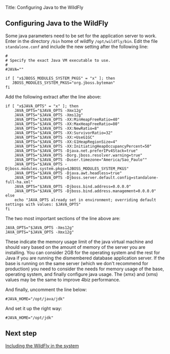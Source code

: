 Title: Configuring Java to the WildFly

## Configuring Java to the WildFly

Some java parameters need to be set for the application server to work. Enter in the directory `/bin` home of wildfly `/opt/wildfly/bin`. Edit the file `standalone.conf` and include the new setting after the following line:

``` shell
#
# Specify the exact Java VM executable to use.
#
#JAVA=""

if [ "x$JBOSS_MODULES_SYSTEM_PKGS" = "x" ]; then
   JBOSS_MODULES_SYSTEM_PKGS="org.jboss.byteman"
fi

```

Add the following extract after the line above:

``` shell
if [ "x$JAVA_OPTS" = "x" ]; then
	JAVA_OPTS="$JAVA_OPTS -Xmx12g"
	JAVA_OPTS="$JAVA_OPTS -Xms12g"
	JAVA_OPTS="$JAVA_OPTS -XX:MinHeapFreeRatio=40"
	JAVA_OPTS="$JAVA_OPTS -XX:MaxHeapFreeRatio=80"
	JAVA_OPTS="$JAVA_OPTS -XX:NewRatio=8"
	JAVA_OPTS="$JAVA_OPTS -XX:SurvivorRatio=32"
	JAVA_OPTS="$JAVA_OPTS -XX:+UseG1GC"
	JAVA_OPTS="$JAVA_OPTS -XX:G1HeapRegionSize=4"
	JAVA_OPTS="$JAVA_OPTS -XX:InitiatingHeapOccupancyPercent=50"
	JAVA_OPTS="$JAVA_OPTS -Djava.net.preferIPv4Stack=true"
	JAVA_OPTS="$JAVA_OPTS -Dorg.jboss.resolver.warning=true"
	JAVA_OPTS="$JAVA_OPTS -Duser.timezone="America/Sao_Paulo""
	JAVA_OPTS="$JAVA_OPTS -Djboss.modules.system.pkgs=$JBOSS_MODULES_SYSTEM_PKGS"
	JAVA_OPTS="$JAVA_OPTS -Djava.awt.headless=true"
	JAVA_OPTS="$JAVA_OPTS -Djboss.server.default.config=standalone-full-ha.xml"
	JAVA_OPTS="$JAVA_OPTS -Djboss.bind.address=0.0.0.0"
	JAVA_OPTS="$JAVA_OPTS -Djboss.bind.address.management=0.0.0.0"
else
	echo "JAVA_OPTS already set in environment; overriding default settings with values: $JAVA_OPTS"
fi
```

The two most important sections of the line above are:

``` shell
JAVA_OPTS="$JAVA_OPTS -Xms12g"
JAVA_OPTS="$JAVA_OPTS -Xmx12g"
```
These indicate the memory usage limit of the java virtual machine and should vary based on the 
amount of memory of the server you are installing. You can consider 2GB for the operating system 
and the rest for Java if you are running the dismembered database application server. If the 
base is running on the same server (which we don't recommend for production) you need to 
consider the needs for memory usage of the base, operating system, and finally configure java 
usage. The (xmx) and (xms) values may be the same to improve 4biz performance.

And finally, uncomment the line below:

``` shell
#JAVA_HOME="/opt/java/jdk"
```

And set it up the right way:

``` shell
#JAVA_HOME="/opt/jdk"
```

## Next step

[Including the WildFly in the system][1]

[1]:/en-us/4biz-helium/get-started/installation-and-upgrade/perform-installation/include-wildfly-systemd.html
